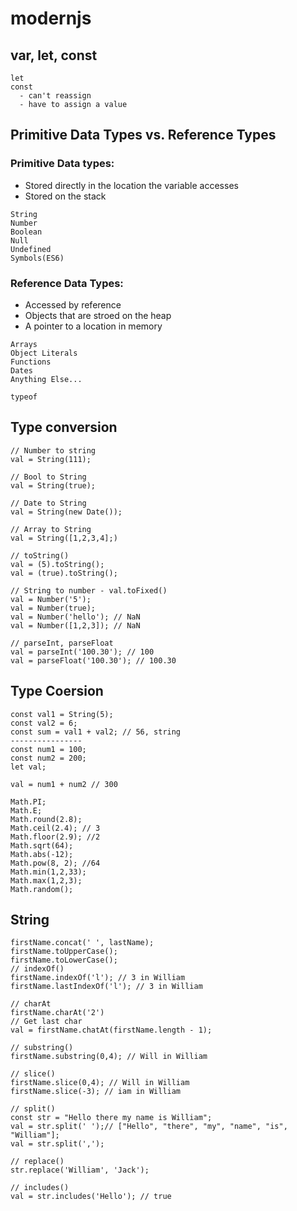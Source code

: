 # modernjs

## var, let, const
```
let
const 
  - can't reassign
  - have to assign a value
```

## Primitive Data Types vs. Reference Types

### Primitive Data types:
* Stored directly in the location the variable accesses
* Stored on the stack
```
String
Number
Boolean
Null
Undefined
Symbols(ES6)
```

### Reference Data Types:
* Accessed by reference
* Objects that are stroed on the heap
* A pointer to a location in memory

```
Arrays
Object Literals
Functions
Dates
Anything Else...
```
```
typeof
```

## Type conversion

```
// Number to string
val = String(111);

// Bool to String
val = String(true);

// Date to String
val = String(new Date());

// Array to String
val = String([1,2,3,4];)

// toString()
val = (5).toString();
val = (true).toString();

// String to number - val.toFixed()
val = Number('5');
val = Number(true);
val = Number('hello'); // NaN
val = Number([1,2,3]); // NaN

// parseInt, parseFloat
val = parseInt('100.30'); // 100
val = parseFloat('100.30'); // 100.30
```

## Type Coersion

```
const val1 = String(5);
const val2 = 6;
const sum = val1 + val2; // 56, string
----------------
const num1 = 100;
const num2 = 200;
let val;

val = num1 + num2 // 300

Math.PI;
Math.E;
Math.round(2.8);
Math.ceil(2.4); // 3
Math.floor(2.9); //2
Math.sqrt(64);
Math.abs(-12);
Math.pow(8, 2); //64
Math.min(1,2,33);
Math.max(1,2,3);
Math.random();

```
## String

```
firstName.concat(' ', lastName);
firstName.toUpperCase();
firstName.toLowerCase();
// indexOf()
firstName.indexOf('l'); // 3 in William
firstName.lastIndexOf('l'); // 3 in William

// charAt
firstName.charAt('2')
// Get last char
val = firstName.chatAt(firstName.length - 1);

// substring()
firstName.substring(0,4); // Will in William

// slice()
firstName.slice(0,4); // Will in William
firstName.slice(-3); // iam in William

// split()
const str = "Hello there my name is William";
val = str.split(' ');// ["Hello", "there", "my", "name", "is", "William"];
val = str.split(','); 

// replace()
str.replace('William', 'Jack');

// includes()
val = str.includes('Hello'); // true

```





